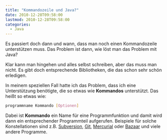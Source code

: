 ```yaml
---
title: "Kommandozeile und Java?"
date: 2010-12-28T09:58:00
lastmod: 2010-12-28T09:58:00
categories:
  - Java
---
```

Es passiert doch dann und wann, dass man noch einen Kommandozeile unterstützen muss. Das Problem ist dann, wie löst man das Problem mit Java? 

Klar kann man hingehen und alles selbst schreiben, aber das muss man nicht. Es gibt doch entsprechende Bibliotheken, die das schon sehr schön erledigen.

In meinem speziellen Fall hatte ich das Problem, dass ich eine Unterstützung benötigte, die so etwas wie <strong>Kommandos</strong> unterstützt. 
Das heißt so etwas wie:
```bash
programmname Kommando [Optionen]
```

Dabei ist <strong>Kommando</strong> ein Name für eine Programmfunktion und damit wird dann ein entsprechender Programmteil aufgerufen. 
Beispiele für solche Konstellationen sind z.B. <a href="http://subversion.apache.org">Subversion</a>, <a href="http://git-scm.com/">Git</a>, 
<a href="http://mercurial.selenic.com/">Mercurial</a> oder <a href="http://bazaar.canonical.com/en/">Bazaar</a> und viele andere Programme.
